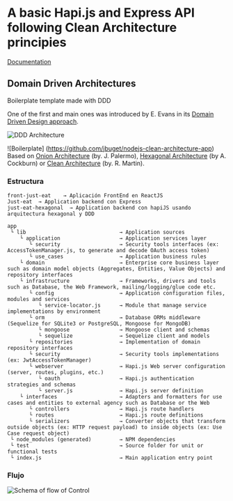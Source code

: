 # A basic Hapi.js and Express API following Clean Architecture principies

[Documentation](https://drive.google.com/file/d/1jvU3WTgfNzdoYi1LYB0IBKl0UsDZm9Y9/view?usp=sharing)

## Domain Driven Architectures

Boilerplate template made with DDD

One of the first and main ones was introduced by E. Evans in its [Domain Driven Design approach](http://dddsample.sourceforge.net/architecture.html).

![DDD Architecture](just-eat-hexagonal/doc/DDD_architecture.jpg)

![Boilerplate] (https://github.com/jbuget/nodejs-clean-architecture-app)
Based on [Onion Architecture](https://jeffreypalermo.com/2008/07/the-onion-architecture-part-1/) (by. J. Palermo), [Hexagonal Architecture](https://alistair.cockburn.us/hexagonal-architecture/) (by A. Cockburn) or [Clean Architecture](https://8thlight.com/blog/uncle-bob/2012/08/13/the-clean-architecture.html) (by. R. Martin).

 

### Estructura
```
front-just-eat    → Aplicación FrontEnd en ReactJS
Just-eat  → Application backend con Express
just-eat-hexagonal  → Application backend con hapiJS usando arquitectura hexagonal y DDD
```

```
app 
 └ lib                              → Application sources 
    └ application                   → Application services layer
       └ security                   → Security tools interfaces (ex: AccessTokenManager.js, to generate and decode OAuth access token)
       └ use_cases                  → Application business rules 
    └ domain                        → Enterprise core business layer such as domain model objects (Aggregates, Entities, Value Objects) and repository interfaces
    └ infrastructure                → Frameworks, drivers and tools such as Database, the Web Framework, mailing/logging/glue code etc.
       └ config                     → Application configuration files, modules and services
          └ service-locator.js      → Module that manage service implementations by environment
       └ orm                        → Database ORMs middleware (Sequelize for SQLite3 or PostgreSQL, Mongoose for MongoDB)
          └ mongoose                → Mongoose client and schemas
          └ sequelize               → Sequelize client and models
       └ repositories               → Implementation of domain repository interfaces
       └ security                   → Security tools implementations (ex: JwtAccessTokenManager)
       └ webserver                  → Hapi.js Web server configuration (server, routes, plugins, etc.)
          └ oauth                   → Hapi.js authentication strategies and schemas
          └ server.js               → Hapi.js server definition
    └ interfaces                    → Adapters and formatters for use cases and entities to external agency such as Database or the Web
       └ controllers                → Hapi.js route handlers
       └ routes                     → Hapi.js route definitions
       └ serializers                → Converter objects that transform outside objects (ex: HTTP request payload) to inside objects (ex: Use Case request object)
 └ node_modules (generated)         → NPM dependencies
 └ test                             → Source folder for unit or functional tests
 └ index.js                         → Main application entry point
```

### Flujo

![Schema of flow of Control](just-eat-hexagonal/doc/Hapijs_Clean_Architecture.svg)

